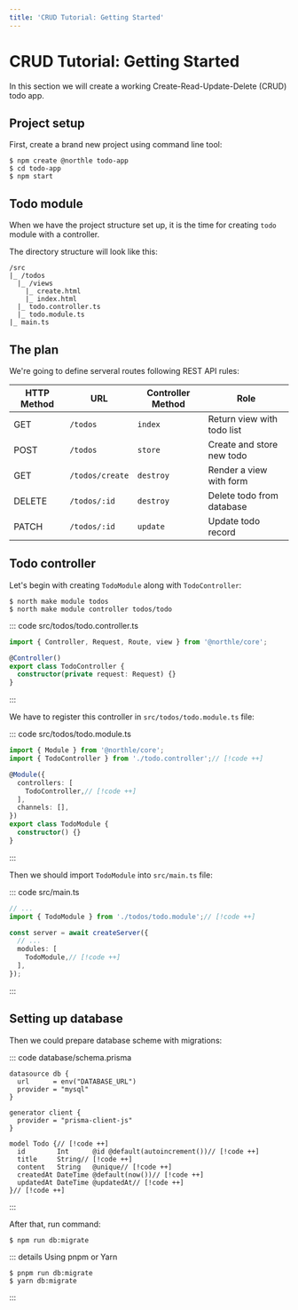 ```yaml
---
title: 'CRUD Tutorial: Getting Started'
---
```


# CRUD Tutorial: Getting Started

In this section we will create a working Create-Read-Update-Delete (CRUD) todo app.

## Project setup

First, create a brand new project using command line tool:

```shell
$ npm create @northle todo-app
$ cd todo-app
$ npm start
```

## Todo module

When we have the project structure set up, it is the time for creating `todo` module with a controller.

The directory structure will look like this:

```
/src
|_ /todos
  |_ /views
    |_ create.html
    |_ index.html
  |_ todo.controller.ts
  |_ todo.module.ts
|_ main.ts
```

## The plan

We're going to define serveral routes following REST API rules:

| HTTP Method   | URL             | Controller Method  | Role                       |
| ------------- | --------------- | ------------------ | -------------------------- |
| GET           | `/todos`        | `index`            | Return view with todo list |
| POST          | `/todos`        | `store`            | Create and store new todo  |
| GET           | `/todos/create` | `destroy`          | Render a view with form    |
| DELETE        | `/todos/:id`    | `destroy`          | Delete todo from database  |
| PATCH         | `/todos/:id`    | `update`           | Update todo record         |

## Todo controller

Let's begin with creating `TodoModule` along with `TodoController`:

```shell
$ north make module todos
$ north make module controller todos/todo
```

::: code src/todos/todo.controller.ts
```ts
import { Controller, Request, Route, view } from '@northle/core';

@Controller()
export class TodoController {
  constructor(private request: Request) {}
}
```
:::

We have to register this controller in `src/todos/todo.module.ts` file:

::: code src/todos/todo.module.ts
```ts
import { Module } from '@northle/core';
import { TodoController } from './todo.controller';// [!code ++]

@Module({
  controllers: [
    TodoController,// [!code ++]
  ],
  channels: [],
})
export class TodoModule {
  constructor() {}
}
```
:::

Then we should import `TodoModule` into `src/main.ts` file:

::: code src/main.ts
```ts
// ...
import { TodoModule } from './todos/todo.module';// [!code ++]

const server = await createServer({
  // ...
  modules: [
    TodoModule,// [!code ++]
  ],
});
```
:::

## Setting up database

Then we could prepare database scheme with migrations:

::: code database/schema.prisma
```prisma
datasource db {
  url      = env("DATABASE_URL")
  provider = "mysql"
}

generator client {
  provider = "prisma-client-js"
}

model Todo {// [!code ++]
  id        Int      @id @default(autoincrement())// [!code ++]
  title     String// [!code ++]
  content   String   @unique// [!code ++]
  createdAt DateTime @default(now())// [!code ++]
  updatedAt DateTime @updatedAt// [!code ++]
}// [!code ++]
```
:::

After that, run command:

```shell
$ npm run db:migrate
```

::: details Using pnpm or Yarn
```shell
$ pnpm run db:migrate
$ yarn db:migrate
```
:::
